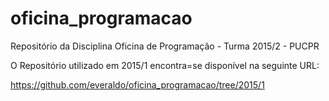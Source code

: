 # oficina_programacao

Repositório da Disciplina Oficina de Programação - Turma 2015/2 - PUCPR


O Repositório utilizado em 2015/1 encontra=se disponível na seguinte URL:

https://github.com/everaldo/oficina_programacao/tree/2015/1
